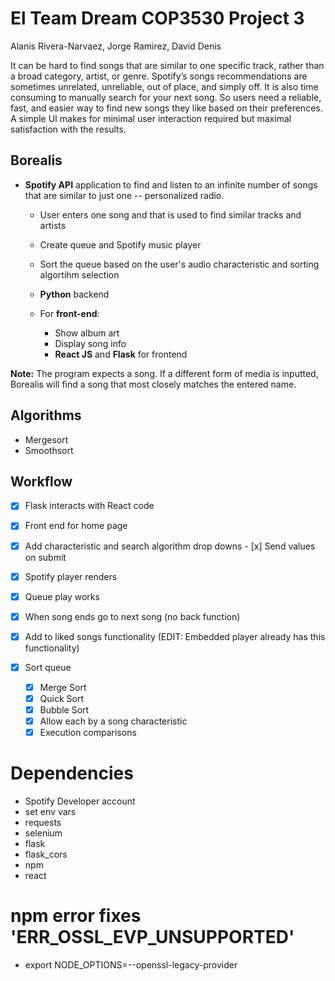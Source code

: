 # El Team Dream COP3530 Project 3
Alanis Rivera-Narvaez, Jorge Ramirez, David Denis

It can be hard to find songs that are similar to one specific track, rather than a broad category, artist, or genre. Spotify’s songs recommendations are sometimes unrelated, unreliable, out of place, and simply off. It is also time consuming to manually search for your next song. So users need a reliable, fast, and easier way to find new songs they like based on their preferences. A simple UI makes for minimal user interaction required but maximal satisfaction with the results.

## Borealis
- **Spotify API** application to find and listen to an infinite number of songs that are similar to just one -- personalized radio.
  - User enters one song and that is used to find similar tracks and artists
  - Create queue and Spotify music player
  - Sort the queue based on the user's audio characteristic and sorting algortihm selection
  - **Python** backend

  - For **front-end**: 
    - Show album art
    - Display song info 
    - **React JS** and **Flask** for frontend

**Note:** The program expects a song. If a different form of media is inputted, Borealis will find a song that most closely matches the entered name.

## Algorithms
- Mergesort
- Smoothsort

## Workflow
- [x] Flask interacts with React code
- [x] Front end for home page
- [x] Add characteristic and search algorithm drop downs
      - [x] Send values on submit
- [x] Spotify player renders
- [x] Queue play works
- [x] When song ends go to next song (no back function)
- [x] Add to liked songs functionality (EDIT: Embedded player already has this functionality)

- [x] Sort queue
    - [x] Merge Sort
    - [x] Quick Sort
    - [x] Bubble Sort
    - [x] Allow each by a song characteristic
    - [x] Execution comparisons

# Dependencies
- Spotify Developer account
- set env vars
- requests
- selenium
- flask
- flask_cors
- npm
- react

# npm error fixes 'ERR_OSSL_EVP_UNSUPPORTED'
- export NODE_OPTIONS=--openssl-legacy-provider
